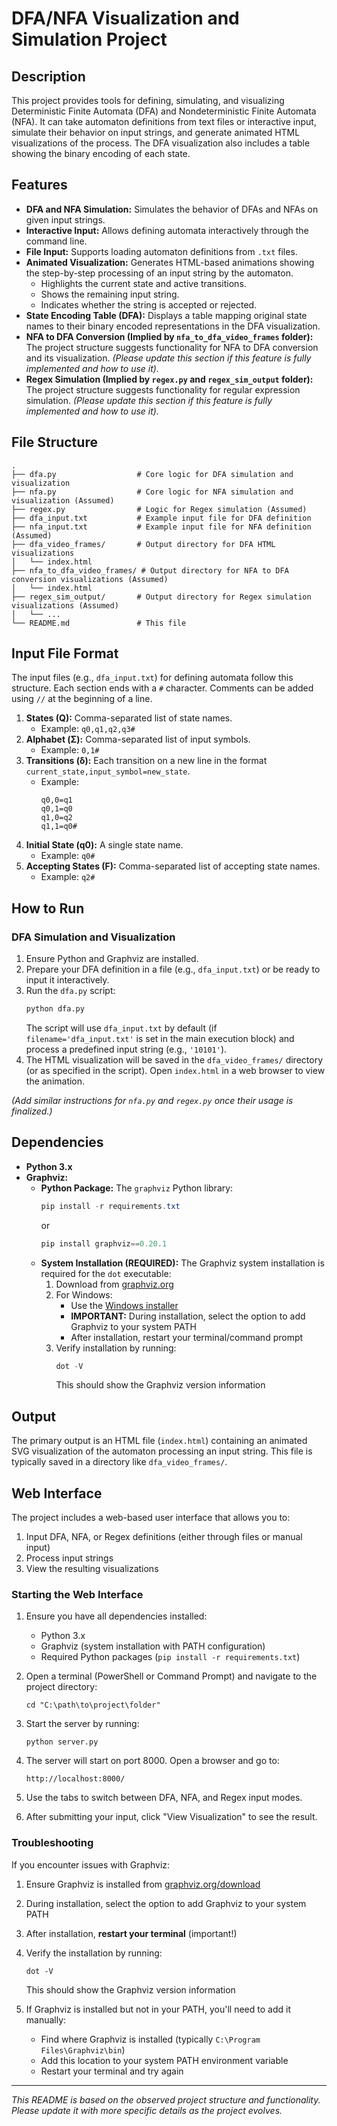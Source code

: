 # DFA/NFA Visualization and Simulation Project

## Description

This project provides tools for defining, simulating, and visualizing Deterministic Finite Automata (DFA) and Nondeterministic Finite Automata (NFA). It can take automaton definitions from text files or interactive input, simulate their behavior on input strings, and generate animated HTML visualizations of the process. The DFA visualization also includes a table showing the binary encoding of each state.

## Features

*   **DFA and NFA Simulation:** Simulates the behavior of DFAs and NFAs on given input strings.
*   **Interactive Input:** Allows defining automata interactively through the command line.
*   **File Input:** Supports loading automaton definitions from `.txt` files.
*   **Animated Visualization:** Generates HTML-based animations showing the step-by-step processing of an input string by the automaton.
    *   Highlights the current state and active transitions.
    *   Shows the remaining input string.
    *   Indicates whether the string is accepted or rejected.
*   **State Encoding Table (DFA):** Displays a table mapping original state names to their binary encoded representations in the DFA visualization.
*   **NFA to DFA Conversion (Implied by `nfa_to_dfa_video_frames` folder):** The project structure suggests functionality for NFA to DFA conversion and its visualization. *(Please update this section if this feature is fully implemented and how to use it).*
*   **Regex Simulation (Implied by `regex.py` and `regex_sim_output` folder):** The project structure suggests functionality for regular expression simulation. *(Please update this section if this feature is fully implemented and how to use it).*

## File Structure

```
.
├── dfa.py                  # Core logic for DFA simulation and visualization
├── nfa.py                  # Core logic for NFA simulation and visualization (Assumed)
├── regex.py                # Logic for Regex simulation (Assumed)
├── dfa_input.txt           # Example input file for DFA definition
├── nfa_input.txt           # Example input file for NFA definition (Assumed)
├── dfa_video_frames/       # Output directory for DFA HTML visualizations
│   └── index.html
├── nfa_to_dfa_video_frames/ # Output directory for NFA to DFA conversion visualizations (Assumed)
│   └── index.html
├── regex_sim_output/       # Output directory for Regex simulation visualizations (Assumed)
│   └── ...
└── README.md               # This file
```

## Input File Format

The input files (e.g., `dfa_input.txt`) for defining automata follow this structure. Each section ends with a `#` character. Comments can be added using `//` at the beginning of a line.

1.  **States (Q):** Comma-separated list of state names.
    *   Example: `q0,q1,q2,q3#`
2.  **Alphabet (Σ):** Comma-separated list of input symbols.
    *   Example: `0,1#`
3.  **Transitions (δ):** Each transition on a new line in the format `current_state,input_symbol=new_state`.
    *   Example:
        ```
        q0,0=q1
        q0,1=q0
        q1,0=q2
        q1,1=q0#
        ```
4.  **Initial State (q0):** A single state name.
    *   Example: `q0#`
5.  **Accepting States (F):** Comma-separated list of accepting state names.
    *   Example: `q2#`

## How to Run

### DFA Simulation and Visualization

1.  Ensure Python and Graphviz are installed.
2.  Prepare your DFA definition in a file (e.g., `dfa_input.txt`) or be ready to input it interactively.
3.  Run the `dfa.py` script:
    ```bash
    python dfa.py
    ```
    The script will use `dfa_input.txt` by default (if `filename='dfa_input.txt'` is set in the main execution block) and process a predefined input string (e.g., `'10101'`).
4.  The HTML visualization will be saved in the `dfa_video_frames/` directory (or as specified in the script). Open `index.html` in a web browser to view the animation.

*(Add similar instructions for `nfa.py` and `regex.py` once their usage is finalized.)*

## Dependencies

*   **Python 3.x**
*   **Graphviz:**
    *   **Python Package:** The `graphviz` Python library:
        ```powershell
        pip install -r requirements.txt
        ```
        or
        ```powershell
        pip install graphviz==0.20.1
        ```
    *   **System Installation (REQUIRED):** The Graphviz system installation is required for the `dot` executable:
        1. Download from [graphviz.org](https://graphviz.org/download/) 
        2. For Windows:
           - Use the [Windows installer](https://graphviz.org/download/#windows)
           - **IMPORTANT:** During installation, select the option to add Graphviz to your system PATH
           - After installation, restart your terminal/command prompt
        3. Verify installation by running:
           ```powershell
           dot -V
           ```
           This should show the Graphviz version information

## Output

The primary output is an HTML file (`index.html`) containing an animated SVG visualization of the automaton processing an input string. This file is typically saved in a directory like `dfa_video_frames/`.

## Web Interface

The project includes a web-based user interface that allows you to:
1. Input DFA, NFA, or Regex definitions (either through files or manual input)
2. Process input strings
3. View the resulting visualizations

### Starting the Web Interface

1. Ensure you have all dependencies installed:
   - Python 3.x
   - Graphviz (system installation with PATH configuration)
   - Required Python packages (`pip install -r requirements.txt`)

2. Open a terminal (PowerShell or Command Prompt) and navigate to the project directory:
   ```
   cd "C:\path\to\project\folder"
   ```

3. Start the server by running:
   ```
   python server.py
   ```

4. The server will start on port 8000. Open a browser and go to:
   ```
   http://localhost:8000/
   ```

5. Use the tabs to switch between DFA, NFA, and Regex input modes.

6. After submitting your input, click "View Visualization" to see the result.

### Troubleshooting

If you encounter issues with Graphviz:

1. Ensure Graphviz is installed from [graphviz.org/download](https://graphviz.org/download/)
2. During installation, select the option to add Graphviz to your system PATH
3. After installation, **restart your terminal** (important!)
4. Verify the installation by running:
   ```
   dot -V
   ```
   This should show the Graphviz version information

5. If Graphviz is installed but not in your PATH, you'll need to add it manually:
   - Find where Graphviz is installed (typically `C:\Program Files\Graphviz\bin`)
   - Add this location to your system PATH environment variable
   - Restart your terminal and try again

---

*This README is based on the observed project structure and functionality. Please update it with more specific details as the project evolves.*
